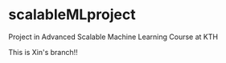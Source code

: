 # scalableMLproject
Project in Advanced Scalable Machine Learning Course at KTH

This is Xin's branch!! 
